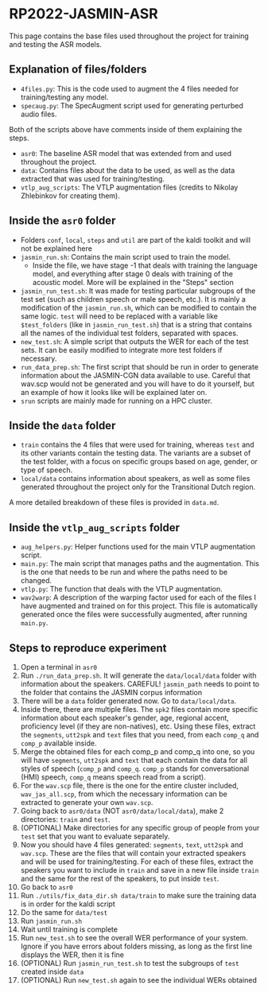 # RP2022-JASMIN-ASR
This page contains the base files used throughout the project for training and testing the ASR models.

## Explanation of files/folders
- `4files.py`: This is the code used to augment the 4 files needed for training/testing any model.
- `specaug.py`: The SpecAugment script used for generating perturbed audio files.

Both of the scripts above have comments inside of them explaining the steps.
- `asr0`: The baseline ASR model that was extended from and used throughout the project.
- `data`: Contains files about the data to be used, as well as the data extracted that was used for training/testing.
- `vtlp_aug_scripts`: The VTLP augmentation files (credits to Nikolay Zhlebinkov for creating them).

## Inside the `asr0` folder
- Folders `conf`, `local`, `steps` and `util` are part of the kaldi toolkit and will not be explained here
- `jasmin_run.sh`: Contains the main script used to train the model.
  - Inside the file, we have stage -1 that deals with training the language model, and everything after stage 0 deals with training of the acoustic model. More will be explained in the "Steps" section
- `jasmin_run_test.sh`: It was made for testing particular subgroups of the test set (such as children speech or male speech, etc.). It is mainly a modification of the `jasmin_run.sh`, which can be modified to contain the same logic. `test` will need to be replaced with a variable like `$test_folders` (like in `jasmin_run_test.sh`) that is a string that contains all the names of the individual test folders, separated with spaces.
- `new_test.sh`: A simple script that outputs the WER for each of the test sets. It can be easily modified to integrate more test folders if necessary.
- `run_data_prep.sh`: The first script that should be run in order to generate information about the JASMIN-CGN data available to use. Careful that wav.scp would not be generated and you will have to do it yourself, but an example of how it looks like will be explained later on.
- `srun` scripts are mainly made for running on a HPC cluster.

## Inside the `data` folder
- `train` contains the 4 files that were used for training, whereas `test` and its other variants contain the testing data. The variants are a subset of the test folder, with a focus on specific groups based on age, gender, or type of speech.
- `local/data` contains information about speakers, as well as some files generated throughout the project only for the Transitional Dutch region. 

A more detailed breakdown of these files is provided in `data.md`.

## Inside the `vtlp_aug_scripts` folder
- `aug_helpers.py`: Helper functions used for the main VTLP augmentation script.
- `main.py`: The main script that manages paths and the augmentation. This is the one that needs to be run and where the paths need to be changed.
- `vtlp.py`: The function that deals with the VTLP augmentation.
- `wav2warp`: A description of the warping factor used for each of the files I have augmented and trained on for this project. This file is automatically generated once the files were successfully augmented, after running `main.py`.

## Steps to reproduce experiment
1. Open a terminal in `asr0`
2. Run `./run_data_prep.sh`. It will generate the `data/local/data` folder with information about the speakers. CAREFUL! `jasmin_path` needs to point to the folder that contains the JASMIN corpus information
3. There will be a `data` folder generated now. Go to `data/local/data`.
4. Inside there, there are multiple files. The `spk2` files contain more specific information about each speaker's gender, age, regional accent, proficiency level (if they are non-natives), etc. Using these files, extract the `segments`, `utt2spk` and `text` files that you need, from each `comp_q` and `comp_p` available inside.
5. Merge the obtained files for each comp_p and comp_q into one, so you will have `segments`, `utt2spk` and `text` that each contain the data for all styles of speech (`comp_p` and `comp_q`. `comp_p` stands for conversational (HMI) speech, `comp_q` means speech read from a script).
6. For the `wav.scp` file, there is the one for the entire cluster included, `wav_jas_all.scp`, from which the necessary information can be extracted to generate your own `wav.scp`.
7. Going back to `asr0/data` (NOT `asr0/data/local/data`), make 2 directories: `train` and `test`.
8. (OPTIONAL) Make directories for any specific group of people from your `test` set that you want to evaluate separately.
9. Now you should have 4 files generated: `segments`, `text`, `utt2spk` and `wav.scp`. These are the files that will contain your extracted speakers and will be used for training/testing. For each of these files, extract the speakers you want to include in `train` and save in a new file inside `train` and the same for the rest of the speakers, to put inside `test`.
10. Go back to `asr0`
11. Run `./utils/fix_data_dir.sh data/train` to make sure the training data is in order for the kaldi script
12. Do the same for `data/test`
13. Run `jasmin_run.sh`
14. Wait until training is complete
15. Run `new_test.sh` to see the overall WER performance of your system. Ignore if you have errors about folders missing, as long as the first line displays the WER, then it is fine
16. (OPTIONAL) Run `jasmin_run_test.sh` to test the subgroups of `test` created inside `data`
17. (OPTIONAL) Run `new_test.sh` again to see the individual WERs obtained
